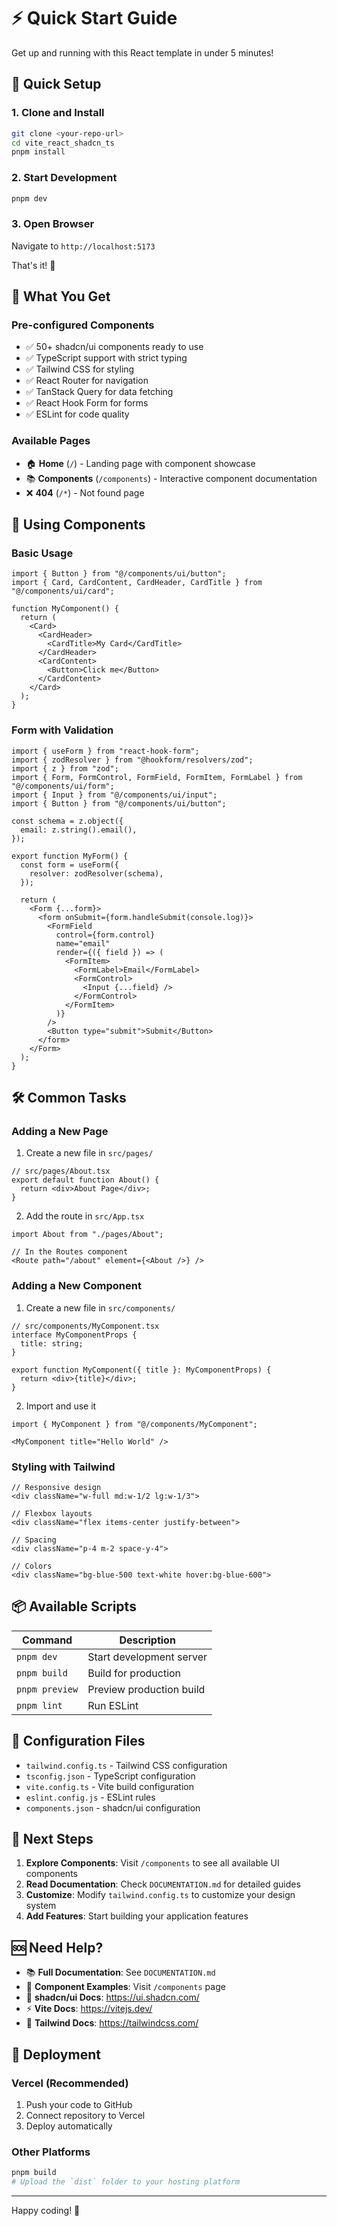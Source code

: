 # ⚡ Quick Start Guide

Get up and running with this React template in under 5 minutes!

## 🚀 Quick Setup

### 1. Clone and Install
```bash
git clone <your-repo-url>
cd vite_react_shadcn_ts
pnpm install
```

### 2. Start Development
```bash
pnpm dev
```

### 3. Open Browser
Navigate to `http://localhost:5173`

That's it! 🎉

## 📁 What You Get

### Pre-configured Components
- ✅ 50+ shadcn/ui components ready to use
- ✅ TypeScript support with strict typing
- ✅ Tailwind CSS for styling
- ✅ React Router for navigation
- ✅ TanStack Query for data fetching
- ✅ React Hook Form for forms
- ✅ ESLint for code quality

### Available Pages
- 🏠 **Home** (`/`) - Landing page with component showcase
- 📚 **Components** (`/components`) - Interactive component documentation
- ❌ **404** (`/*`) - Not found page

## 🎨 Using Components

### Basic Usage
```tsx
import { Button } from "@/components/ui/button";
import { Card, CardContent, CardHeader, CardTitle } from "@/components/ui/card";

function MyComponent() {
  return (
    <Card>
      <CardHeader>
        <CardTitle>My Card</CardTitle>
      </CardHeader>
      <CardContent>
        <Button>Click me</Button>
      </CardContent>
    </Card>
  );
}
```

### Form with Validation
```tsx
import { useForm } from "react-hook-form";
import { zodResolver } from "@hookform/resolvers/zod";
import { z } from "zod";
import { Form, FormControl, FormField, FormItem, FormLabel } from "@/components/ui/form";
import { Input } from "@/components/ui/input";
import { Button } from "@/components/ui/button";

const schema = z.object({
  email: z.string().email(),
});

export function MyForm() {
  const form = useForm({
    resolver: zodResolver(schema),
  });

  return (
    <Form {...form}>
      <form onSubmit={form.handleSubmit(console.log)}>
        <FormField
          control={form.control}
          name="email"
          render={({ field }) => (
            <FormItem>
              <FormLabel>Email</FormLabel>
              <FormControl>
                <Input {...field} />
              </FormControl>
            </FormItem>
          )}
        />
        <Button type="submit">Submit</Button>
      </form>
    </Form>
  );
}
```

## 🛠️ Common Tasks

### Adding a New Page
1. Create a new file in `src/pages/`
```tsx
// src/pages/About.tsx
export default function About() {
  return <div>About Page</div>;
}
```

2. Add the route in `src/App.tsx`
```tsx
import About from "./pages/About";

// In the Routes component
<Route path="/about" element={<About />} />
```

### Adding a New Component
1. Create a new file in `src/components/`
```tsx
// src/components/MyComponent.tsx
interface MyComponentProps {
  title: string;
}

export function MyComponent({ title }: MyComponentProps) {
  return <div>{title}</div>;
}
```

2. Import and use it
```tsx
import { MyComponent } from "@/components/MyComponent";

<MyComponent title="Hello World" />
```

### Styling with Tailwind
```tsx
// Responsive design
<div className="w-full md:w-1/2 lg:w-1/3">

// Flexbox layouts
<div className="flex items-center justify-between">

// Spacing
<div className="p-4 m-2 space-y-4">

// Colors
<div className="bg-blue-500 text-white hover:bg-blue-600">
```

## 📦 Available Scripts

| Command | Description |
|---------|-------------|
| `pnpm dev` | Start development server |
| `pnpm build` | Build for production |
| `pnpm preview` | Preview production build |
| `pnpm lint` | Run ESLint |

## 🔧 Configuration Files

- `tailwind.config.ts` - Tailwind CSS configuration
- `tsconfig.json` - TypeScript configuration
- `vite.config.ts` - Vite build configuration
- `eslint.config.js` - ESLint rules
- `components.json` - shadcn/ui configuration

## 🎯 Next Steps

1. **Explore Components**: Visit `/components` to see all available UI components
2. **Read Documentation**: Check `DOCUMENTATION.md` for detailed guides
3. **Customize**: Modify `tailwind.config.ts` to customize your design system
4. **Add Features**: Start building your application features

## 🆘 Need Help?

- 📚 **Full Documentation**: See `DOCUMENTATION.md`
- 🎨 **Component Examples**: Visit `/components` page
- 🔗 **shadcn/ui Docs**: https://ui.shadcn.com/
- ⚡ **Vite Docs**: https://vitejs.dev/
- 🎨 **Tailwind Docs**: https://tailwindcss.com/

## 🚀 Deployment

### Vercel (Recommended)
1. Push your code to GitHub
2. Connect repository to Vercel
3. Deploy automatically

### Other Platforms
```bash
pnpm build
# Upload the `dist` folder to your hosting platform
```

---

Happy coding! 🎉